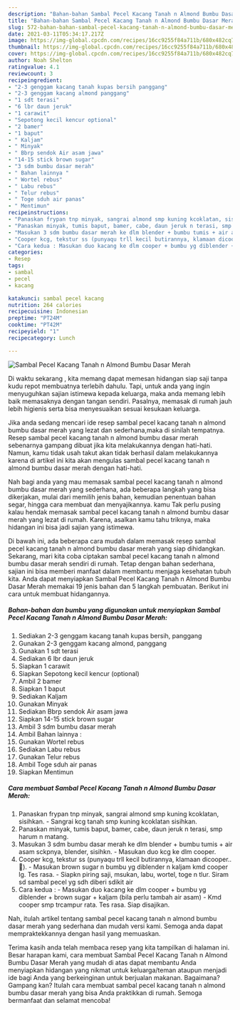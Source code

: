 ```yaml
---
description: "Bahan-bahan Sambal Pecel Kacang Tanah n Almond Bumbu Dasar Merah Sederhana Untuk Jualan"
title: "Bahan-bahan Sambal Pecel Kacang Tanah n Almond Bumbu Dasar Merah Sederhana Untuk Jualan"
slug: 572-bahan-bahan-sambal-pecel-kacang-tanah-n-almond-bumbu-dasar-merah-sederhana-untuk-jualan
date: 2021-03-11T05:34:17.217Z
image: https://img-global.cpcdn.com/recipes/16cc9255f84a711b/680x482cq70/sambal-pecel-kacang-tanah-n-almond-bumbu-dasar-merah-foto-resep-utama.jpg
thumbnail: https://img-global.cpcdn.com/recipes/16cc9255f84a711b/680x482cq70/sambal-pecel-kacang-tanah-n-almond-bumbu-dasar-merah-foto-resep-utama.jpg
cover: https://img-global.cpcdn.com/recipes/16cc9255f84a711b/680x482cq70/sambal-pecel-kacang-tanah-n-almond-bumbu-dasar-merah-foto-resep-utama.jpg
author: Noah Shelton
ratingvalue: 4.1
reviewcount: 3
recipeingredient:
- "2-3 genggam kacang tanah kupas bersih panggang"
- "2-3 genggam kacang almond panggang"
- "1 sdt terasi"
- "6 lbr daun jeruk"
- "1 carawit"
- "Sepotong kecil kencur optional"
- "2 bamer"
- "1 baput"
- " Kaljam"
- " Minyak"
- " Bbrp sendok Air asam jawa"
- "14-15 stick brown sugar"
- "3 sdm bumbu dasar merah"
- " Bahan lainnya "
- " Wortel rebus"
- " Labu rebus"
- " Telur rebus"
- " Toge sduh air panas"
- " Mentimun"
recipeinstructions:
- "Panaskan frypan tnp minyak, sangrai almond smp kuning kcoklatan, sisihkan. Sangrai kcg tanah smp kuning kcoklatan sisihkan."
- "Panaskan minyak, tumis baput, bamer, cabe, daun jeruk n terasi, smp harum n matang."
- "Masukan 3 sdm bumbu dasar merah ke dlm blender + bumbu tumis + air asam sckpnya, blender, sisihkn. Masukan duo kcg ke dlm cooper."
- "Cooper kcg, tekstur ss (punyaqu trll kecil butirannya, klamaan dicooper..🤭). Masukan brown sugar n bumbu yg diblender n kaljam kmd cooper lg. Tes rasa. Siapkn piring saji, msukan, labu, wortel, toge n tlur. Siram sd sambal pecel yg sdh diberi sdikit air"
- "Cara kedua : Masukan duo kacang ke dlm cooper + bumbu yg diblender + brown sugar + kaljam (bila perlu tambah air asam) Kmd cooper smp trcampur rata. Tes rasa. Siap disajikan."
categories:
- Resep
tags:
- sambal
- pecel
- kacang

katakunci: sambal pecel kacang 
nutrition: 264 calories
recipecuisine: Indonesian
preptime: "PT24M"
cooktime: "PT42M"
recipeyield: "1"
recipecategory: Lunch

---
```



![Sambal Pecel Kacang Tanah n Almond Bumbu Dasar Merah](https://img-global.cpcdn.com/recipes/16cc9255f84a711b/680x482cq70/sambal-pecel-kacang-tanah-n-almond-bumbu-dasar-merah-foto-resep-utama.jpg)

Di waktu  sekarang , kita memang dapat memesan hidangan siap saji tanpa kudu repot membuatnya terlebih dahulu. Tapi, untuk anda yang ingin menyuguhkan sajian istimewa kepada keluarga, maka anda memang lebih baik memasaknya dengan tangan sendiri. Pasalnya, memasak di rumah jauh lebih higienis serta bisa menyesuaikan sesuai kesukaan keluarga.

Jika anda sedang mencari ide resep sambal pecel kacang tanah n almond bumbu dasar merah yang lezat dan sederhana,maka di sinilah tempatnya. Resep sambal pecel kacang tanah n almond bumbu dasar merah  sebenarnya gampang dibuat jika kita melakukannya dengan hati-hati. Namun, kamu tidak usah takut akan tidak berhasil dalam melakukannya 
karena di artikel ini kita akan mengulas sambal pecel kacang tanah n almond bumbu dasar merah dengan hati-hati.  



Nah bagi anda yang mau memasak sambal pecel kacang tanah n almond bumbu dasar merah yang sederhana, ada beberapa langkah yang bisa dikerjakan, mulai dari memilih jenis bahan, kemudian penentuan bahan segar, hingga cara membuat dan menyajikannya. kamu Tak perlu pusing kalau hendak memasak sambal pecel kacang tanah n almond bumbu dasar merah yang lezat di rumah. Karena, asalkan kamu  tahu triknya, maka hidangan ini bisa jadi sajian yang istimewa.

Di bawah ini, ada beberapa cara mudah dalam memasak resep sambal pecel kacang tanah n almond bumbu dasar merah yang siap dihidangkan. Sekarang, mari kita coba ciptakan sambal pecel kacang tanah n almond bumbu dasar merah sendiri di rumah. Tetap dengan bahan sederhana, sajian ini bisa memberi manfaat dalam membantu menjaga kesehatan tubuh kita. Anda dapat menyiapkan Sambal Pecel Kacang Tanah n Almond Bumbu Dasar Merah memakai 19 jenis bahan dan 5 langkah pembuatan. Berikut ini cara untuk membuat hidangannya.

<!--inarticleads1-->

##### Bahan-bahan dan bumbu yang digunakan untuk menyiapkan Sambal Pecel Kacang Tanah n Almond Bumbu Dasar Merah:

1. Sediakan 2-3 genggam kacang tanah kupas bersih, panggang
1. Gunakan 2-3 genggam kacang almond, panggang
1. Gunakan 1 sdt terasi
1. Sediakan 6 lbr daun jeruk
1. Siapkan 1 carawit
1. Siapkan Sepotong kecil kencur (optional)
1. Ambil 2 bamer
1. Siapkan 1 baput
1. Sediakan  Kaljam
1. Gunakan  Minyak
1. Sediakan  Bbrp sendok Air asam jawa
1. Siapkan 14-15 stick brown sugar
1. Ambil 3 sdm bumbu dasar merah
1. Ambil  Bahan lainnya :
1. Gunakan  Wortel rebus
1. Sediakan  Labu rebus
1. Gunakan  Telur rebus
1. Ambil  Toge sduh air panas
1. Siapkan  Mentimun




<!--inarticleads2-->

##### Cara membuat Sambal Pecel Kacang Tanah n Almond Bumbu Dasar Merah:

1. Panaskan frypan tnp minyak, sangrai almond smp kuning kcoklatan, sisihkan. - Sangrai kcg tanah smp kuning kcoklatan sisihkan.
1. Panaskan minyak, tumis baput, bamer, cabe, daun jeruk n terasi, smp harum n matang.
1. Masukan 3 sdm bumbu dasar merah ke dlm blender + bumbu tumis + air asam sckpnya, blender, sisihkn. - Masukan duo kcg ke dlm cooper.
1. Cooper kcg, tekstur ss (punyaqu trll kecil butirannya, klamaan dicooper..🤭). - Masukan brown sugar n bumbu yg diblender n kaljam kmd cooper lg. Tes rasa. - Siapkn piring saji, msukan, labu, wortel, toge n tlur. Siram sd sambal pecel yg sdh diberi sdikit air
1. Cara kedua : - Masukan duo kacang ke dlm cooper + bumbu yg diblender + brown sugar + kaljam (bila perlu tambah air asam) - Kmd cooper smp trcampur rata. Tes rasa. Siap disajikan.




Nah, itulah artikel tentang  sambal pecel kacang tanah n almond bumbu dasar merah  yang sederhana dan mudah versi kami. Semoga anda dapat mempraktekkannya dengan hasil yang memuaskan. 

Terima kasih anda telah membaca resep yang kita tampilkan di halaman ini. Besar harapan kami, cara membuat  Sambal Pecel Kacang Tanah n Almond Bumbu Dasar Merah yang mudah di atas dapat membantu Anda menyiapkan hidangan yang nikmat untuk keluarga/teman ataupun menjadi ide bagi Anda yang berkeinginan untuk berjualan makanan. Bagaimana? Gampang kan? Itulah cara membuat sambal pecel kacang tanah n almond bumbu dasar merah yang bisa Anda praktikkan di rumah. Semoga bermanfaat dan selamat mencoba!

